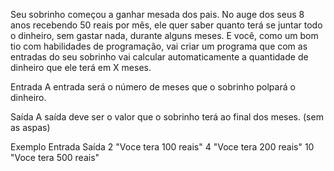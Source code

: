 Seu sobrinho começou a ganhar mesada dos pais. No auge dos seus 8 anos recebendo 50 reais por mês, ele quer saber quanto terá se juntar todo o dinheiro, sem gastar nada, durante alguns meses. E você, como um bom tio com habilidades de programação, vai criar um programa que com as entradas do seu sobrinho vai calcular automaticamente a quantidade de dinheiro que ele terá em X meses.

Entrada
A entrada será o número de meses que o sobrinho polpará o dinheiro.

Saída
A saída deve ser o valor que o sobrinho terá ao final dos meses. (sem as aspas)

Exemplo
Entrada	Saída
     2	 "Voce tera 100 reais" 
     4	 "Voce tera 200 reais"
    10	 "Voce tera 500 reais"
